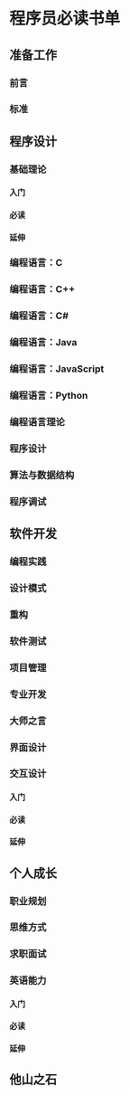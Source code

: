 # 程序员必读书单

## 准备工作
### 前言

### 标准


## 程序设计

### 基础理论

#### 入门

#### 必读

#### 延伸

### 编程语言：C

### 编程语言：C++

### 编程语言：C#

### 编程语言：Java

### 编程语言：JavaScript

### 编程语言：Python


### 编程语言理论

### 程序设计

### 算法与数据结构

### 程序调试




## 软件开发

### 编程实践

### 设计模式

### 重构

### 软件测试

### 项目管理

### 专业开发

### 大师之言

### 界面设计

### 交互设计



#### 入门

#### 必读

#### 延伸

## 个人成长

### 职业规划

### 思维方式

### 求职面试

### 英语能力

#### 入门

#### 必读

#### 延伸

## 他山之石
